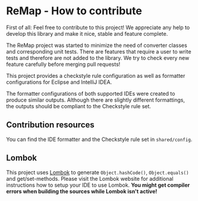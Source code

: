 # ReMap - How to contribute

First of all: Feel free to contribute to this project! We appreciate any help to develop this library and make it nice, stable and feature complete.

The ReMap project was started to minimize the need of converter classes and corresponding unit tests. There are features that require a user to write tests and therefore are not added to the library. We try to check every new feature carefully before merging pull requests!

This project provides a checkstyle rule configuration as well as formatter configurations for Eclipse and IntelliJ IDEA.

The formatter configurations of both supported IDEs were created to produce similar outputs. Although there are slightly different formattings, the outputs should be compliant to the Checkstyle rule set.

## Contribution resources

You can find the IDE formatter and the Checkstyle rule set in `shared/config`.

## Lombok

This project uses [Lombok](https://projectlombok.org/) to generate `Object.hashCode()`, `Object.equals()` and get/set-methods. Please visit the Lombok website for additional instructions how to setup your IDE to use Lombok. __You might get compiler errors when building the sources while Lombok isn't active!__


